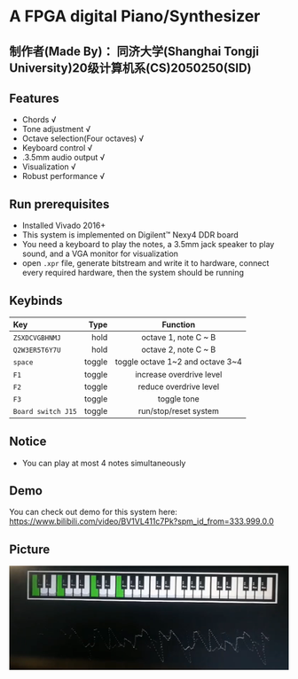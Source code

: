 # A FPGA digital Piano/Synthesizer
## 制作者(Made By)： 同济大学(Shanghai Tongji University)20级计算机系(CS)2050250(SID)
## Features
+ Chords √
+ Tone adjustment √
+ Octave selection(Four octaves) √
+ Keyboard control √
+ .3.5mm audio output √
+ Visualization √
+ Robust performance √
## Run prerequisites
+ Installed Vivado 2016+
+ This system is implemented on Digilent™ Nexy4 DDR board
+ You need a keyboard to play the notes, a 3.5mm jack speaker to play sound, and a VGA monitor for visualization
+ open `.xpr` file, generate bitstream and write it to hardware, connect every required hardware, then the system should be running
## Keybinds
|Key|Type|Function|
| :-----| ----: | :----: |
|`ZSXDCVGBHNMJ`|hold|octave 1, note C ~ B|
|`Q2W3ER5T6Y7U`|hold|octave 2, note C ~ B|
|`space`|toggle|toggle octave 1\~2 and octave 3\~4|
|`F1`|toggle|increase overdrive level|
|`F2`|toggle|reduce overdrive level|
|`F3`|toggle|toggle tone|
|`Board switch J15`|toggle|run/stop/reset system|
## Notice
+ You can play at most 4 notes simultaneously
## Demo
You can check out demo for this system here: https://www.bilibili.com/video/BV1VL411c7Pk?spm_id_from=333.999.0.0
## Picture
![Picture](https://raw.githubusercontent.com/leo4048111/DigitalPiano/main/Picture/picture.png)


